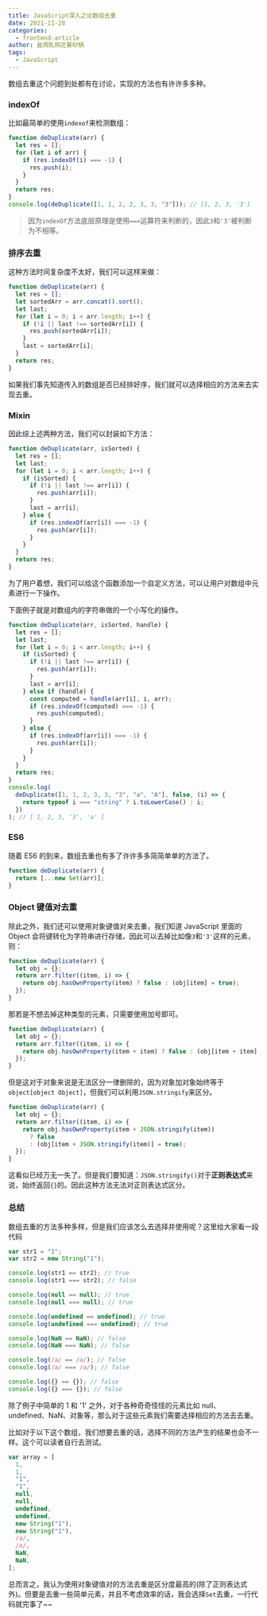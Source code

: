 ```yaml
---
title: JavaScript深入之论数组去重
date: 2021-11-28
categories:
  - frontend-article
author: 盐焗乳鸽还要砂锅
tags:
  - JavaScript
---
```


数组去重这个问题到处都有在讨论，实现的方法也有许许多多种。

### indexOf

比如最简单的使用`indexof`来检测数组：

```js
function deDuplicate(arr) {
  let res = [];
  for (let i of arr) {
    if (res.indexOf(i) === -1) {
      res.push(i);
    }
  }
  return res;
}
console.log(deDuplicate([1, 1, 2, 2, 3, 3, "3"])); // [1, 2, 3, '3']
```

> 因为`indexOf`方法底层原理是使用`===`运算符来判断的，因此`3`和`'3'`被判断为不相等。

### 排序去重

这种方法时间复杂度不太好，我们可以这样来做：

```js
function deDuplicate(arr) {
  let res = [];
  let sortedArr = arr.concat().sort();
  let last;
  for (let i = 0; i < arr.length; i++) {
    if (!i || last !== sortedArr[i]) {
      res.push(sortedArr[i]);
    }
    last = sortedArr[i];
  }
  return res;
}
```

如果我们事先知道传入的数组是否已经排好序，我们就可以选择相应的方法来去实现去重。

### Mixin

因此综上述两种方法，我们可以封装如下方法：

```js
function deDuplicate(arr, isSorted) {
  let res = [];
  let last;
  for (let i = 0; i < arr.length; i++) {
    if (isSorted) {
      if (!i || last !== arr[i]) {
        res.push(arr[i]);
      }
      last = arr[i];
    } else {
      if (res.indexOf(arr[i]) === -1) {
        res.push(arr[i]);
      }
    }
  }
  return res;
}
```

为了用户着想，我们可以给这个函数添加一个自定义方法，可以让用户对数组中元素进行一下操作。

下面例子就是对数组内的字符串做的一个小写化的操作。

```js
function deDuplicate(arr, isSorted, handle) {
  let res = [];
  let last;
  for (let i = 0; i < arr.length; i++) {
    if (isSorted) {
      if (!i || last !== arr[i]) {
        res.push(arr[i]);
      }
      last = arr[i];
    } else if (handle) {
      const computed = handle(arr[i], i, arr);
      if (res.indexOf(computed) === -1) {
        res.push(computed);
      }
    } else {
      if (res.indexOf(arr[i]) === -1) {
        res.push(arr[i]);
      }
    }
  }
  return res;
}
console.log(
  deDuplicate([1, 1, 2, 3, 3, "3", "a", "A"], false, (i) => {
    return typeof i === "string" ? i.toLowerCase() : i;
  })
); // [ 1, 2, 3, '3', 'a' ]
```

### ES6

随着 ES6 的到来，数组去重也有多了许许多多简简单单的方法了。

```js
function deDuplicate(arr) {
  return [...new Set(arr)];
}
```

### Object 键值对去重

除此之外，我们还可以使用对象键值对来去重，我们知道 JavaScript 里面的 Object 会将键转化为字符串进行存储，因此可以去掉比如像`3`和`'3'`这样的元素，则：

```js
function deDuplicate(arr) {
  let obj = {};
  return arr.filter((item, i) => {
    return obj.hasOwnProperty(item) ? false : (obj[item] = true);
  });
}
```

那若是不想去掉这种类型的元素，只需要使用加号即可。

```js
function deDuplicate(arr) {
  let obj = {};
  return arr.filter((item, i) => {
    return obj.hasOwnProperty(item + item) ? false : (obj[item + item] = true);
  });
}
```

但是这对于对象来说是无法区分一律删除的，因为对象加对象始终等于`object[object Object]`，但我们可以利用`JSON.stringify`来区分。

```js
function deDuplicate(arr) {
  let obj = {};
  return arr.filter((item, i) => {
    return obj.hasOwnProperty(item + JSON.stringify(item))
      ? false
      : (obj[item + JSON.stringify(item)] = true);
  });
}
```

这看似已经万无一失了。但是我们要知道：`JSON.stringify()`对于**正则表达式**来说，始终返回`{}`的。因此这种方法无法对正则表达式区分。

### 总结

数组去重的方法多种多样，但是我们应该怎么去选择并使用呢？这里给大家看一段代码

```js
var str1 = "1";
var str2 = new String("1");

console.log(str1 == str2); // true
console.log(str1 === str2); // false

console.log(null == null); // true
console.log(null === null); // true

console.log(undefined == undefined); // true
console.log(undefined === undefined); // true

console.log(NaN == NaN); // false
console.log(NaN === NaN); // false

console.log(/a/ == /a/); // false
console.log(/a/ === /a/); // false

console.log({} == {}); // false
console.log({} === {}); // false
```

除了例子中简单的 1 和 '1' 之外，对于各种奇奇怪怪的元素比如 null、undefined、NaN、对象等，那么对于这些元素我们需要选择相应的方法去去重。

比如对于以下这个数组，我们想要去重的话，选择不同的方法产生的结果也会不一样。这个可以读者自行去测试。

```js
var array = [
  1,
  1,
  "1",
  "1",
  null,
  null,
  undefined,
  undefined,
  new String("1"),
  new String("1"),
  /a/,
  /a/,
  NaN,
  NaN,
];
```

总而言之，我认为使用对象键值对的方法去重是区分度最高的(除了正则表达式外)。但要是去重一些简单元素，并且不考虑效率的话，我会选择`Set`去重，一行代码就完事了~~
